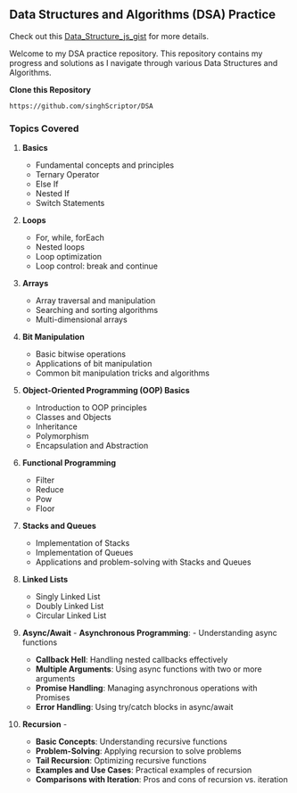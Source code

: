 ## Data Structures and Algorithms (DSA) Practice

Check out this [Data_Structure_js_gist](https://gist.github.com/singhScriptor/a053bd4bac816c7a067ba9fb203b6111) for more details.


Welcome to my DSA practice repository. This repository contains my progress and solutions as I navigate through various Data Structures and Algorithms.<br>

<b>Clone this Repository</b>
```
https://github.com/singhScriptor/DSA

```

### Topics Covered

1. **Basics**
   - Fundamental concepts and principles
   - Ternary Operator
   - Else If
   - Nested If
   - Switch Statements

2. **Loops**
   - For, while, forEach
   - Nested loops
   - Loop optimization
   - Loop control: break and continue

3. **Arrays**
   - Array traversal and manipulation
   - Searching and sorting algorithms
   - Multi-dimensional arrays

4. **Bit Manipulation**
   - Basic bitwise operations
   - Applications of bit manipulation
   - Common bit manipulation tricks and algorithms

5. **Object-Oriented Programming (OOP) Basics**
   - Introduction to OOP principles
   - Classes and Objects
   - Inheritance
   - Polymorphism
   - Encapsulation and Abstraction

6. **Functional Programming**
   - Filter
   - Reduce
   - Pow
   - Floor


7. **Stacks and Queues**
   - Implementation of Stacks
   - Implementation of Queues
   - Applications and problem-solving with Stacks and Queues

8. **Linked Lists**
   - Singly Linked List
   - Doubly Linked List
   - Circular Linked List

9. **Async/Await** -
 **Asynchronous Programming**: - Understanding async functions 
   - **Callback Hell**: Handling nested callbacks effectively
   - **Multiple Arguments**: Using async functions with two or more arguments 
   -  **Promise Handling**: Managing asynchronous operations with Promises
   -  **Error Handling**: Using try/catch blocks in async/await


10.  **Recursion** -
     -  **Basic Concepts**: Understanding recursive functions
     - **Problem-Solving**: Applying recursion to solve problems
     -  **Tail Recursion**: Optimizing recursive functions
     -   **Examples and Use Cases**: Practical examples of recursion
     -   **Comparisons with Iteration**: Pros and cons of recursion vs. iteration
     

